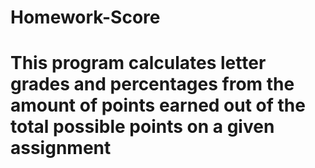 # Homework-Score
# This program calculates letter grades and percentages from the amount of points earned out of the total possible points on a given assignment
